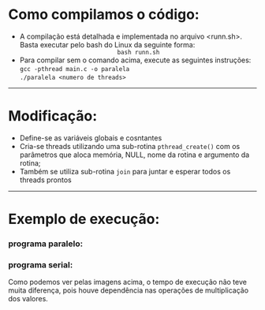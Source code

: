 # Como compilamos o código:
-  A compilação está detalhada e implementada no arquivo <runn.sh>. Basta executar pelo bash do Linux da seguinte forma:   <center>`bash runn.sh`</center> 
-  Para compilar sem o comando acima, execute as seguintes instruções:<br>
 `gcc -pthread main.c -o paralela` <br> `./paralela <numero de threads>`
 
---

# Modificação:
- Define-se as variáveis globais e cosntantes
- Cria-se threads utilizando uma sub-rotina `pthread_create()` com os parâmetros que aloca memória, NULL, nome da rotina e argumento da rotina;   
- Também se utiliza sub-rotina `join` para juntar e esperar todos os threads prontos



---

# Exemplo de execução: 
### programa paralelo:

### programa serial:

Como podemos ver pelas imagens acima, o tempo de execução não teve muita diferença, pois houve dependência nas operações de multiplicação dos valores. 
